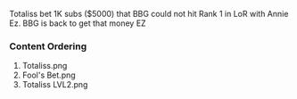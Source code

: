 
Totaliss bet 1K subs ($5000) that BBG could not hit Rank 1 in LoR with Annie Ez. BBG is back to get that money EZ


### Content Ordering
1. Totaliss.png
2. Fool's Bet.png
3. Totaliss LVL2.png
